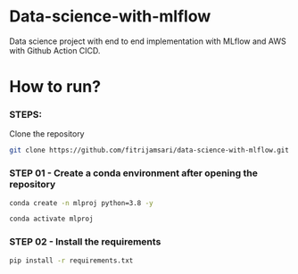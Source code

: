 # Data-science-with-mlflow

Data science project with end to end implementation with MLflow and AWS with Github Action CICD.

# How to run?

### STEPS:

Clone the repository

```bash
git clone https://github.com/fitrijamsari/data-science-with-mlflow.git
```

### STEP 01 - Create a conda environment after opening the repository

```bash
conda create -n mlproj python=3.8 -y
```

```bash
conda activate mlproj
```

### STEP 02 - Install the requirements

```bash
pip install -r requirements.txt
```
